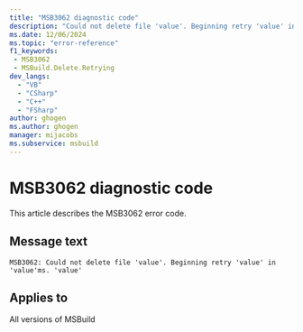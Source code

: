 ```yaml
---
title: "MSB3062 diagnostic code"
description: "Could not delete file 'value'. Beginning retry 'value' in 'value'ms. 'value'"
ms.date: 12/06/2024
ms.topic: "error-reference"
f1_keywords:
 - MSB3062
 - MSBuild.Delete.Retrying
dev_langs:
  - "VB"
  - "CSharp"
  - "C++"
  - "FSharp"
author: ghogen
ms.author: ghogen
manager: mijacobs
ms.subservice: msbuild
---
```


# MSB3062 diagnostic code

<!-- :::ErrorDefinitionDescription::: -->
<!-- :::editable-content name="introDescription"::: -->
This article describes the MSB3062 error code.
<!-- :::editable-content-end::: -->

## Message text

`MSB3062: Could not delete file 'value'. Beginning retry 'value' in 'value'ms. 'value'`

<!-- :::editable-content name="postOutputDescription"::: -->
<!--
{StrBegin="MSB3062: "} LOCALIZATION: {0} are paths. {1} and {2} are numbers. {3} is an optional localized message, {4} is message from LockCheck.
-->
<!-- :::editable-content-end::: -->
<!-- :::ErrorDefinitionDescription-end::: -->

## Applies to

All versions of MSBuild
